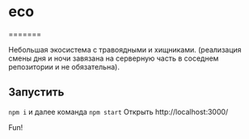 # eco
=======

Небольшая экосистема с травоядными и хищниками. (реализация смены дня и ночи завязана на серверную часть в соседнем репозитории и не обязательна).

Запустить
-------

`npm i` и далее команда 
`npm start`
Открыть http://localhost:3000/

Fun!
